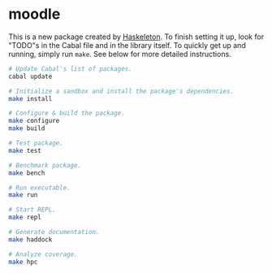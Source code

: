 # moodle

This is a new package created by [Haskeleton][]. To finish setting it up, look
for "TODO"s in the Cabal file and in the library itself. To quickly get up and
running, simply run `make`. See below for more detailed instructions.

[haskeleton]: http://taylor.fausak.me/haskeleton/

``` sh
# Update Cabal's list of packages.
cabal update

# Initialize a sandbox and install the package's dependencies.
make install

# Configure & build the package.
make configure
make build

# Test package.
make test

# Benchmark package.
make bench

# Run executable.
make run

# Start REPL.
make repl

# Generate documentation.
make haddock

# Analyze coverage.
make hpc
```
